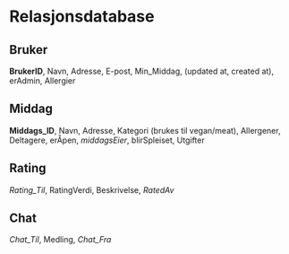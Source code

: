 # Relasjonsdatabase

## Bruker
**BrukerID**, Navn, Adresse, E-post, Min_Middag, (updated at, created at), erAdmin, Allergier


## Middag
**Middags_ID**, Navn, Adresse, Kategori (brukes til vegan/meat), Allergener, Deltagere, erÅpen, *middagsEier*, blirSpleiset, Utgifter

 
## Rating
*Rating_Til*, RatingVerdi, Beskrivelse, *RatedAv*

## Chat
*Chat_Til*, Medling, *Chat_Fra*
